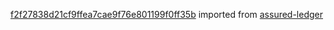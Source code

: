 [f2f27838d21cf9ffea7cae9f76e801199f0ff35b](https://github.com/insolar/assured-ledger/commit/f2f27838d21cf9ffea7cae9f76e801199f0ff35b) imported from [assured-ledger](https://github.com/insolar/assured-ledger)
